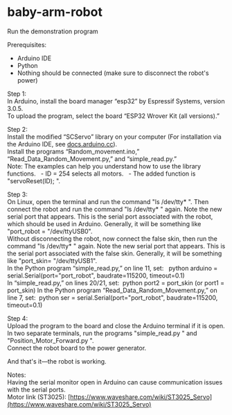 # baby-arm-robot

Run the demonstration program   

 Prerequisites:   
- Arduino IDE  
- Python  
- Nothing should be connected (make sure to disconnect the robot's power)  

 Step 1:   
In Arduino, install the board manager “esp32” by Espressif Systems, version 3.0.5.  
To upload the program, select the board “ESP32 Wrover Kit (all versions).”  

 Step 2:   
Install the modified “SCServo” library on your computer (For installation via the Arduino IDE, see [docs.arduino.cc](https://docs.arduino.cc/software/ide-v2/tutorials/ide-v2-installing-a-library/)).  
Install the programs “Random_movement.ino,” “Read_Data_Random_Movement.py,” and “simple_read.py.”  
Note: The examples can help you understand how to use the library functions.     - ID = 254 selects all motors.     - The added function is  "servoReset(ID); ".  

 Step 3:   
On Linux, open the terminal and run the command  "ls /dev/tty* ". Then connect the robot and run the command  "ls /dev/tty* " again. Note the new serial port that appears. This is the serial port associated with the robot, which should be used in Arduino. Generally, it will be something like  "port_robot = "/dev/ttyUSB0".  
Without disconnecting the robot, now connect the false skin, then run the command  "ls /dev/tty* " again. Note the new serial port that appears. This is the serial port associated with the false skin. Generally, it will be something like  "port_skin= "/dev/ttyUSB1".  
In the Python program “simple_read.py,” on line 11, set:    python arduino = serial.Serial(port="port_robot", baudrate=115200, timeout=0.1)   
In “simple_read.py,” on lines 20/21, set:   python port2 = port_skin  (or port1 = port_skin) 
In the Python program “Read_Data_Random_Movement.py,” on line 7, set:   python ser = serial.Serial(port="port_robot", baudrate=115200, timeout=0.1)

 Step 4:   
Upload the program to the board and close the Arduino terminal if it is open.  
In two separate terminals, run the programs  "simple_read.py " and  "Position_Motor_Forward.py ".  
Connect the robot board to the power generator.  

And that's it—the robot is working.  


Notes:   
Having the serial monitor open in Arduino can cause communication issues with the serial ports.  
Motor link (ST3025): [https://www.waveshare.com/wiki/ST3025_Servo](https://www.waveshare.com/wiki/ST3025_Servo)
